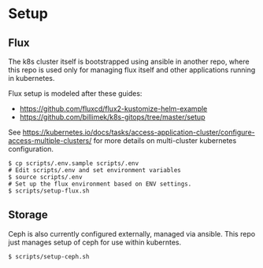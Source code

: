 # Setup

## Flux

The k8s cluster itself is bootstrapped using ansible in another repo, where
this repo is used only for managing flux itself and other applications
running in kubernetes.

Flux setup is modeled after these guides:

  - https://github.com/fluxcd/flux2-kustomize-helm-example
  - https://github.com/billimek/k8s-gitops/tree/master/setup

See https://kubernetes.io/docs/tasks/access-application-cluster/configure-access-multiple-clusters/ for more details on
multi-cluster kubernetes configuration.

```
$ cp scripts/.env.sample scripts/.env
# Edit scripts/.env and set environment variables
$ source scripts/.env
# Set up the flux environment based on ENV settings.
$ scripts/setup-flux.sh
```

## Storage

Ceph is also currently configured externally, managed via ansible. This repo
just manages setup of ceph for use within kuberntes.

```
$ scripts/setup-ceph.sh
```
